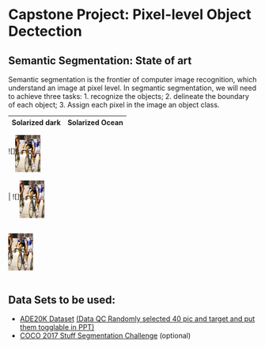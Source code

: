 # Capstone Project: Pixel-level Object Dectection 
## Semantic Segmentation: State of art


Semantic segmentation is the frontier of computer image recognition, which understand an image at pixel level. In segmantic segmentation, we will need to achieve three tasks: 1. recognize the objects; 2. delineate the boundary of each object; 3. Assign each pixel in the image an object class.


Solarized dark             |  Solarized Ocean
:-------------------------:|:-------------------------:
![]<img src="pics/pascal_voc.jpg" height=25%  width=10%  alt="Bycicle Rider" ALIGN="Middle">
<br><br>  |  ![]<img src="pics/pascal_voc.jpg" height=25%  width=10%  alt="Bycicle Rider" ALIGN="Middle">
<br><br>

<img src="pics/pascal_voc.jpg" height=25%  width=10%  alt="Bycicle Rider" ALIGN="Middle">
<br><br>


## Data Sets to be used:
+ [ADE20K Dataset](http://groups.csail.mit.edu/vision/datasets/ADE20K/)
[(Data QC Randomly selected 40 pic and target and put them togglable in PPT)](https://github.com/HoustonJ2013/Capstone_CV_Galvanize/blob/master/ppts/QC_Dec_12.pptx)
+ [COCO 2017 Stuff Segmentation Challenge](http://cocodataset.org/#stuff-challenge2017) (optional)

